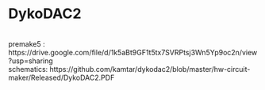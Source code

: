 # DykoDAC2
<br>
premake5 : https://drive.google.com/file/d/1k5aBt9GF1t5tx7SVRPtsj3Wn5Yp9oc2n/view?usp=sharing
<br>schematics: https://github.com/kamtar/dykodac2/blob/master/hw-circuit-maker/Released/DykoDAC2.PDF
